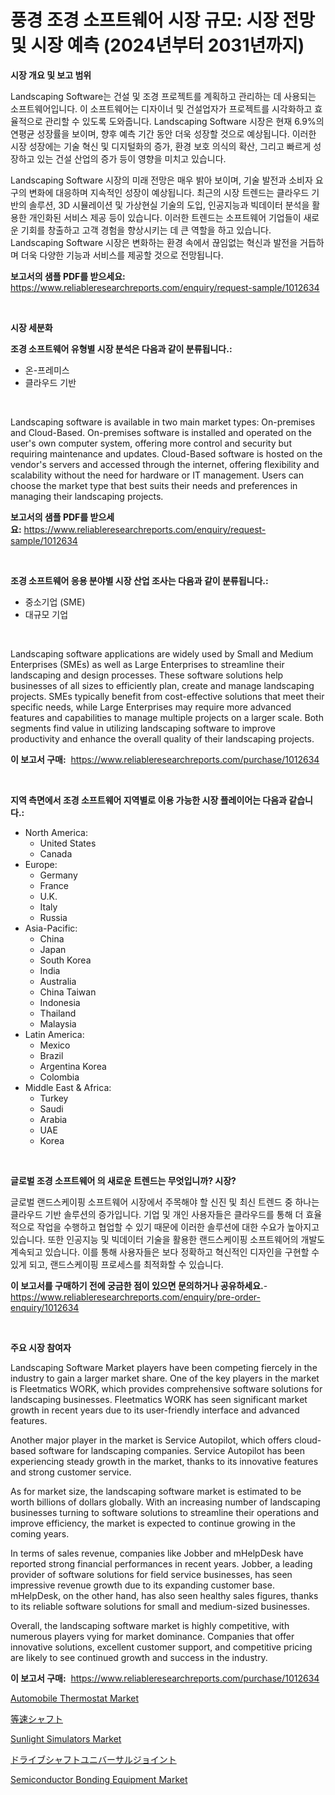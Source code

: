 <p><h1>풍경 조경 소프트웨어 시장 규모: 시장 전망 및 시장 예측 (2024년부터 2031년까지)</h1></p><p><strong>시장 개요 및 보고 범위</strong></p>
<p><p>Landscaping Software는 건설 및 조경 프로젝트를 계획하고 관리하는 데 사용되는 소프트웨어입니다. 이 소프트웨어는 디자이너 및 건설업자가 프로젝트를 시각화하고 효율적으로 관리할 수 있도록 도와줍니다. Landscaping Software 시장은 현재 6.9%의 연평균 성장률을 보이며, 향후 예측 기간 동안 더욱 성장할 것으로 예상됩니다. 이러한 시장 성장에는 기술 혁신 및 디지털화의 증가, 환경 보호 의식의 확산, 그리고 빠르게 성장하고 있는 건설 산업의 증가 등이 영향을 미치고 있습니다.</p><p>Landscaping Software 시장의 미래 전망은 매우 밝아 보이며, 기술 발전과 소비자 요구의 변화에 대응하며 지속적인 성장이 예상됩니다. 최근의 시장 트렌드는 클라우드 기반의 솔루션, 3D 시뮬레이션 및 가상현실 기술의 도입, 인공지능과 빅데이터 분석을 활용한 개인화된 서비스 제공 등이 있습니다. 이러한 트렌드는 소프트웨어 기업들이 새로운 기회를 창출하고 고객 경험을 향상시키는 데 큰 역할을 하고 있습니다. Landscaping Software 시장은 변화하는 환경 속에서 끊임없는 혁신과 발전을 거듭하며 더욱 다양한 기능과 서비스를 제공할 것으로 전망됩니다.</p></p>
<p><strong>보고서의 샘플 PDF를 받으세요:</strong> <a href="https://www.reliableresearchreports.com/enquiry/request-sample/1012634">https://www.reliableresearchreports.com/enquiry/request-sample/1012634</a></p>
<p>&nbsp;</p>
<p><strong>시장 세분화</strong></p>
<p><strong>조경 소프트웨어 유형별 시장 분석은 다음과 같이 분류됩니다.:</strong></p>
<p><ul><li>온-프레미스</li><li>클라우드 기반</li></ul></p>
<p>&nbsp;</p>
<p><p>Landscaping software is available in two main market types: On-premises and Cloud-Based. On-premises software is installed and operated on the user's own computer system, offering more control and security but requiring maintenance and updates. Cloud-Based software is hosted on the vendor's servers and accessed through the internet, offering flexibility and scalability without the need for hardware or IT management. Users can choose the market type that best suits their needs and preferences in managing their landscaping projects.</p></p>
<p><strong>보고서의 샘플 PDF를 받으세요:</strong>&nbsp;<a href="https://www.reliableresearchreports.com/enquiry/request-sample/1012634">https://www.reliableresearchreports.com/enquiry/request-sample/1012634</a></p>
<p>&nbsp;</p>
<p><strong> 조경 소프트웨어 응용 분야별 시장 산업 조사는 다음과 같이 분류됩니다.:</strong></p>
<p><ul><li>중소기업 (SME)</li><li>대규모 기업</li></ul></p>
<p>&nbsp;</p>
<p><p>Landscaping software applications are widely used by Small and Medium Enterprises (SMEs) as well as Large Enterprises to streamline their landscaping and design processes. These software solutions help businesses of all sizes to efficiently plan, create and manage landscaping projects. SMEs typically benefit from cost-effective solutions that meet their specific needs, while Large Enterprises may require more advanced features and capabilities to manage multiple projects on a larger scale. Both segments find value in utilizing landscaping software to improve productivity and enhance the overall quality of their landscaping projects.</p></p>
<p><strong>이 보고서 구매:</strong>&nbsp; <a href="https://www.reliableresearchreports.com/purchase/1012634">https://www.reliableresearchreports.com/purchase/1012634</a></p>
<p>&nbsp;</p>
<p><strong>지역 측면에서 조경 소프트웨어 지역별로 이용 가능한 시장 플레이어는 다음과 같습니다.:</strong></p>
<p><ul>
    <li>
        North America:
        <ul>
            <li>United States</li>
            <li>Canada</li>
        </ul>
    </li>
    <li>
        Europe:
        <ul>
            <li>Germany</li>
            <li>France</li>
            <li>U.K.</li>
            <li>Italy</li>
            <li>Russia</li>
        </ul>
    </li>
    <li>
        Asia-Pacific:
        <ul>
            <li>China</li>
            <li>Japan</li>
            <li>South Korea</li>
            <li>India</li>
            <li>Australia</li>
            <li>China Taiwan</li>
            <li>Indonesia</li>
            <li>Thailand</li>
            <li>Malaysia</li>
        </ul>
    </li>
    <li>
        Latin America:
        <ul>
            <li>Mexico</li>
            <li>Brazil</li>
            <li>Argentina Korea</li>
            <li>Colombia</li>
        </ul>
    </li>
    <li>
        Middle East & Africa:
        <ul>
            <li>Turkey</li>
            <li>Saudi</li>
            <li>Arabia</li>
            <li>UAE</li>
            <li>Korea</li>
        </ul>
    </li>
    </ul></p>
<p>&nbsp;</p>
<p><strong>글로벌 조경 소프트웨어 의 새로운 트렌드는 무엇입니까? 시장?</strong></p>
<p><p>글로벌 랜드스케이핑 소프트웨어 시장에서 주목해야 할 신진 및 최신 트렌드 중 하나는 클라우드 기반 솔루션의 증가입니다. 기업 및 개인 사용자들은 클라우드를 통해 더 효율적으로 작업을 수행하고 협업할 수 있기 때문에 이러한 솔루션에 대한 수요가 높아지고 있습니다. 또한 인공지능 및 빅데이터 기술을 활용한 랜드스케이핑 소프트웨어의 개발도 계속되고 있습니다. 이를 통해 사용자들은 보다 정확하고 혁신적인 디자인을 구현할 수 있게 되고, 랜드스케이핑 프로세스를 최적화할 수 있습니다.</p></p>
<p><strong>이 보고서를 구매하기 전에 궁금한 점이 있으면 문의하거나 공유하세요.</strong>- <a href="https://www.reliableresearchreports.com/enquiry/pre-order-enquiry/1012634">https://www.reliableresearchreports.com/enquiry/pre-order-enquiry/1012634</a></p>
<p>&nbsp;</p>
<p><strong>주요 시장 참여자</strong></p>
<p><p>Landscaping Software Market players have been competing fiercely in the industry to gain a larger market share. One of the key players in the market is Fleetmatics WORK, which provides comprehensive software solutions for landscaping businesses. Fleetmatics WORK has seen significant market growth in recent years due to its user-friendly interface and advanced features.</p><p>Another major player in the market is Service Autopilot, which offers cloud-based software for landscaping companies. Service Autopilot has been experiencing steady growth in the market, thanks to its innovative features and strong customer service.</p><p>As for market size, the landscaping software market is estimated to be worth billions of dollars globally. With an increasing number of landscaping businesses turning to software solutions to streamline their operations and improve efficiency, the market is expected to continue growing in the coming years.</p><p>In terms of sales revenue, companies like Jobber and mHelpDesk have reported strong financial performances in recent years. Jobber, a leading provider of software solutions for field service businesses, has seen impressive revenue growth due to its expanding customer base. mHelpDesk, on the other hand, has also seen healthy sales figures, thanks to its reliable software solutions for small and medium-sized businesses.</p><p>Overall, the landscaping software market is highly competitive, with numerous players vying for market dominance. Companies that offer innovative solutions, excellent customer support, and competitive pricing are likely to see continued growth and success in the industry.</p></p>
<p><strong>이 보고서 구매:</strong>&nbsp;&nbsp;<a href="https://www.reliableresearchreports.com/purchase/1012634">https://www.reliableresearchreports.com/purchase/1012634</a></p>
<p><p><a href="https://issuu.com/reportprime-2/docs/automobile-thermostat-market-size-2030.pptx">Automobile Thermostat Market</a></p><p><a href="https://github.com/EmoryYundt1935/Market-Research-Report-List-1/blob/main/238246712043.md">等速シャフト</a></p><p><a href="https://github.com/juancolorado15/Market-Research-Report-List-2/blob/main/sunlight-simulators-market.md">Sunlight Simulators Market</a></p><p><a href="https://github.com/mcbeesbxa270/Market-Research-Report-List-1/blob/main/277253612042.md">ドライブシャフトユニバーサルジョイント</a></p><p><a href="https://github.com/mahnoor2003/Market-Research-Report-List-3/blob/main/semiconductor-bonding-equipment-market.md">Semiconductor Bonding Equipment Market</a></p></p>
